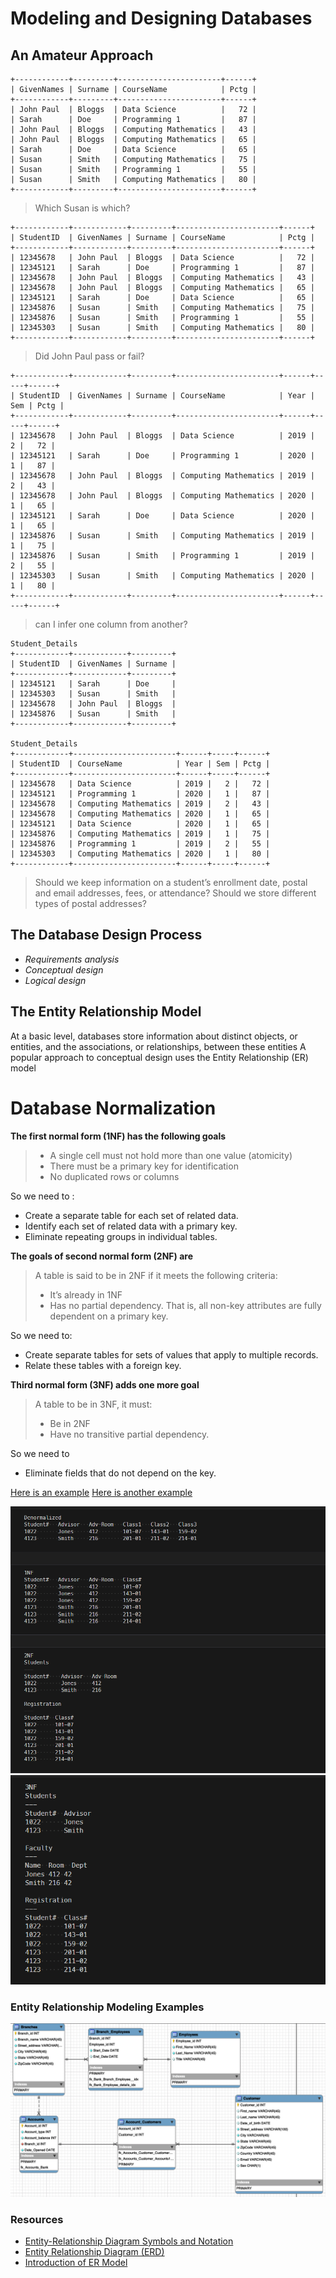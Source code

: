 # Modeling and Designing Databases

## An Amateur Approach

    +------------+---------+-----------------------+------+
    | GivenNames | Surname | CourseName            | Pctg |
    +------------+---------+-----------------------+------+
    | John Paul  | Bloggs  | Data Science          |   72 |
    | Sarah      | Doe     | Programming 1         |   87 |
    | John Paul  | Bloggs  | Computing Mathematics |   43 |
    | John Paul  | Bloggs  | Computing Mathematics |   65 |
    | Sarah      | Doe     | Data Science          |   65 |
    | Susan      | Smith   | Computing Mathematics |   75 |
    | Susan      | Smith   | Programming 1         |   55 |
    | Susan      | Smith   | Computing Mathematics |   80 |
    +------------+---------+-----------------------+------+

> Which Susan is which?

    +------------+------------+---------+-----------------------+------+
    | StudentID  | GivenNames | Surname | CourseName            | Pctg |
    +------------+------------+---------+-----------------------+------+
    | 12345678   | John Paul  | Bloggs  | Data Science          |   72 |
    | 12345121   | Sarah      | Doe     | Programming 1         |   87 |
    | 12345678   | John Paul  | Bloggs  | Computing Mathematics |   43 |
    | 12345678   | John Paul  | Bloggs  | Computing Mathematics |   65 |
    | 12345121   | Sarah      | Doe     | Data Science          |   65 |
    | 12345876   | Susan      | Smith   | Computing Mathematics |   75 |
    | 12345876   | Susan      | Smith   | Programming 1         |   55 |
    | 12345303   | Susan      | Smith   | Computing Mathematics |   80 |
    +------------+------------+---------+-----------------------+------+

> Did John Paul pass or fail?

    +------------+------------+---------+-----------------------+------+-----+------+
    | StudentID  | GivenNames | Surname | CourseName            | Year | Sem | Pctg |
    +------------+------------+---------+-----------------------+------+-----+------+
    | 12345678   | John Paul  | Bloggs  | Data Science          | 2019 |   2 |   72 |
    | 12345121   | Sarah      | Doe     | Programming 1         | 2020 |   1 |   87 |
    | 12345678   | John Paul  | Bloggs  | Computing Mathematics | 2019 |   2 |   43 |
    | 12345678   | John Paul  | Bloggs  | Computing Mathematics | 2020 |   1 |   65 |
    | 12345121   | Sarah      | Doe     | Data Science          | 2020 |   1 |   65 |
    | 12345876   | Susan      | Smith   | Computing Mathematics | 2019 |   1 |   75 |
    | 12345876   | Susan      | Smith   | Programming 1         | 2019 |   2 |   55 |
    | 12345303   | Susan      | Smith   | Computing Mathematics | 2020 |   1 |   80 |
    +------------+------------+---------+-----------------------+------+-----+------+


> can I infer one column from another?


    Student_Details
    +------------+------------+---------+
    | StudentID  | GivenNames | Surname |
    +------------+------------+---------+
    | 12345121   | Sarah      | Doe     |
    | 12345303   | Susan      | Smith   |
    | 12345678   | John Paul  | Bloggs  |
    | 12345876   | Susan      | Smith   |
    +------------+------------+---------+

    Student_Details
    +------------+-----------------------+------+-----+------+
    | StudentID  | CourseName            | Year | Sem | Pctg |
    +------------+-----------------------+------+-----+------+
    | 12345678   | Data Science          | 2019 |   2 |   72 |
    | 12345121   | Programming 1         | 2020 |   1 |   87 |
    | 12345678   | Computing Mathematics | 2019 |   2 |   43 |
    | 12345678   | Computing Mathematics | 2020 |   1 |   65 |
    | 12345121   | Data Science          | 2020 |   1 |   65 |
    | 12345876   | Computing Mathematics | 2019 |   1 |   75 |
    | 12345876   | Programming 1         | 2019 |   2 |   55 |
    | 12345303   | Computing Mathematics | 2020 |   1 |   80 |
    +------------+-----------------------+------+-----+------+



> Should we keep information on a student’s enrollment date, postal and email addresses, fees, or attendance? Should we store different types of postal addresses?


## The Database Design Process

-   *Requirements analysis*
-   *Conceptual design*
-   *Logical design*

## The Entity Relationship Model


At a basic level, databases store information about distinct objects, or entities, and the associations, or relationships, between these entities
A popular approach to conceptual design uses the Entity Relationship (ER) model


# Database Normalization

**The first normal form (1NF) has the following goals**
>   - A single cell must not hold more than one value (atomicity)
>   - There must be a primary key for identification
>   - No duplicated rows or columns

So we need to :
-   Create a separate table for each set of related data.
-   Identify each set of related data with a primary key.
-   Eliminate repeating groups in individual tables.

**The goals of second normal form (2NF) are**
>   A table is said to be in 2NF if it meets the following criteria:
> - It’s already in 1NF
> - Has no partial dependency. That is, all non-key attributes are fully dependent on a primary key.

So we need to:
-   Create separate tables for sets of values that apply to multiple
    records.
-   Relate these tables with a foreign key.

**Third normal form (3NF) adds one more goal**
> A table to be in 3NF, it must:
> - Be in 2NF
> - Have no transitive partial dependency.

So we need to
-   Eliminate fields that do not depend on the key.

[Here is an example](https://www.freecodecamp.org/news/database-normalization-1nf-2nf-3nf-table-examples/)
[Here is another example](https://www.linkedin.com/pulse/day-26-100-mastering-database-normalization-1nf-2nf-som-shwuc/)


![Denormalized-1NF-2NF](./images/Denormalized-1NF-2NF.png)
![3NF](./images/3NF.png)


### Entity Relationship Modeling Examples

![alt text](./images/EmployeesCustomersSchema.png "The Employees & Customers Schema")


### Resources
- [Entity-Relationship Diagram Symbols and Notation](https://www.lucidchart.com/pages/ER-diagram-symbols-and-meaning)
- [Entity Relationship Diagram (ERD)](https://www.smartdraw.com/entity-relationship-diagram/)
- [Introduction of ER Model](https://www.geeksforgeeks.org/introduction-of-er-model/)
